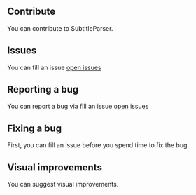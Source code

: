 ## Contribute
You can contribute to SubtitleParser.

## Issues
You can fill an issue [open issues](https://github.com/meokullu/SubtitleParser/issues)

## Reporting a bug
You can report a bug via fill an issue [open issues](https://github.com/meokullu/SubtitleParser/issues)

## Fixing a bug
First, you can fill an issue before you spend time to fix the bug.

## Visual improvements
You can suggest visual improvements.
